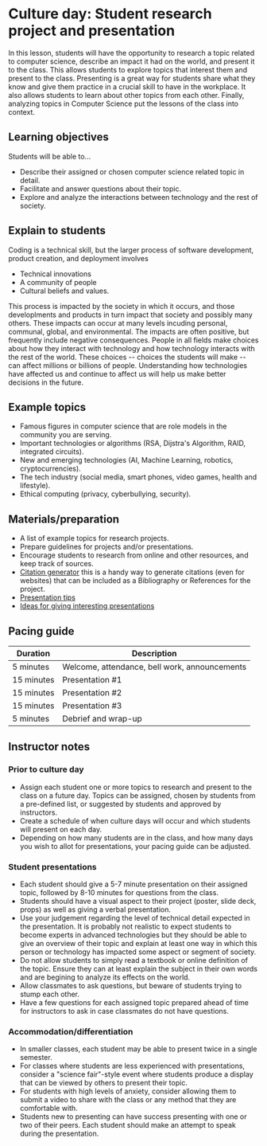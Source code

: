 # Culture day: Student research project and presentation

In this lesson, students will have the opportunity to research a topic related to computer science, describe an impact it had on the world, and present it to the class. This allows students to explore topics that interest them and present to the class. Presenting is a great way for students share what they know and give them practice in a crucial skill to have in the workplace. It also allows students to learn about other topics from each other. Finally, analyzing topics in Computer Science put the lessons of the class into context.

## Learning objectives

Students will be able to...

* Describe their assigned or chosen computer science related topic in detail.
* Facilitate and answer questions about their topic.
* Explore and analyze the interactions between technology and the rest of society.

## Explain to students

Coding is a technical skill, but the larger process of software development, product creation, and deployment involves

* Technical innovations
* A community of people
* Cultural beliefs and values.

This process is impacted by the society in which it occurs, and those developlments and products in turn impact that society and possibly many others. These impacts can occur at many levels incuding personal, communal, global, and environmental. The impacts are often positive, but frequently include negative consequences. People in all fields make choices about how they interact with technology and how technology interacts with the rest of the world. These choices -- choices the students will make -- can affect millions or billions of people. Understanding how technologies have affected us and continue to affect us will help us make better decisions in the future.

## Example topics

* Famous figures in computer science that are role models in the community you are serving.
* Important technologies or algorithms (RSA, Dijstra's Algorithm, RAID, integrated circuits).
* New and emerging technologies (AI, Machine Learning, robotics, cryptocurrencies).
* The tech industry (social media, smart phones, video games, health and lifestyle).
* Ethical computing (privacy, cyberbullying, security).

## Materials/preparation

* A list of example topics for research projects.
* Prepare guidelines for projects and/or presentations.
* Encourage students to research from online and other resources, and keep track of sources.
* [Citation generator](http://www.easybib.com/) this is a handy way to generate citations (even for websites) that can be included as a Bibliography or References for the project.
* [Presentation tips](https://www.thinkoutsidetheslide.com/top-5-powerpoint-tips-for-student-presentations-in-school/)
* [Ideas for giving interesting presentations](https://www.powtoon.com/blog/17-killer-presentations-tips-students-stand/)

## Pacing guide

|Duration | Description|
|--|--|
|5 minutes | Welcome, attendance, bell work, announcements |
|15 minutes | Presentation #1 |
|15 minutes | Presentation #2 |
|15 minutes | Presentation #3 |
|5 minutes | Debrief and wrap-up |

## Instructor notes

### Prior to culture day

* Assign each student one or more topics to research and present to the class on a future day. Topics can be assigned, chosen by students from a pre-defined list, or suggested by students and approved by instructors.
* Create a schedule of when culture days will occur and which students will present on each day.
* Depending on how many students are in the class, and how many days you wish to allot for presentations, your pacing guide can be adjusted.

### Student presentations

* Each student should give a 5-7 minute presentation on their assigned topic, followed by 8-10 minutes for questions from the class.
* Students should have a visual aspect to their project (poster, slide deck, props) as well as giving a verbal presentation.
* Use your judgement regarding the level of technical detail expected in the presentation.  It is probably not realistic to expect students to become experts in advanced technologies but they should be able to give an overview of their topic and explain at least one way in which this person or technology has impacted some aspect or segment of society.
* Do not allow students to simply read a textbook or online definition of the topic. Ensure they can at least explain the subject in their own words and are begining to analyze its effects on the world.
* Allow classmates to ask questions, but beware of students trying to stump each other.
* Have a few questions for each assigned topic prepared ahead of time for instructors to ask in case classmates do not have questions.

### Accommodation/differentiation

* In smaller classes, each student may be able to present twice in a single semester.
* For classes where students are less experienced with presentations, consider a "science fair"-style event where students produce a display that can be viewed by others to present their topic.
* For students with high levels of anxiety, consider allowing them to submit a video to share with the class or any method that they are comfortable with.
* Students new to presenting can have success presenting with one or two of their peers. Each student should make an attempt to speak during the presentation.
